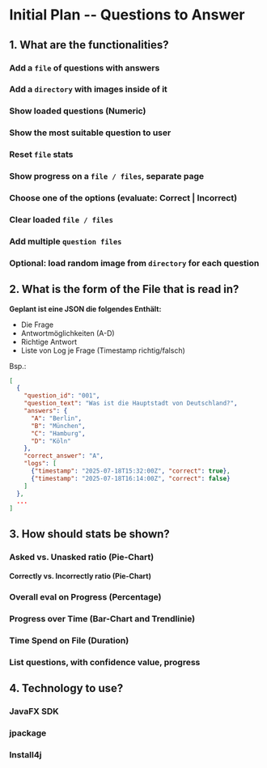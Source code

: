 # Initial Plan -- Questions to Answer
## 1. What are the functionalities?
### Add a `file` of questions with answers
### Add a `directory` with images inside of it
### Show loaded questions (Numeric)
### Show the most suitable question to user
### Reset `file` stats
### Show progress on a `file / files`, separate page
### Choose one of the options (evaluate: Correct | Incorrect)
### Clear loaded `file / files`
### Add multiple `question files`
### Optional: load random image from `directory` for each question
## 2. What is the form of the File that is read in?
**Geplant ist eine JSON die folgendes Enthält:** 
- Die Frage
- Antwortmöglichkeiten (A-D)
- Richtige Antwort
- Liste von Log je Frage (Timestamp richtig/falsch)

Bsp.:
```JSON
[
  {
    "question_id": "001",
    "question_text": "Was ist die Hauptstadt von Deutschland?",
    "answers": {
      "A": "Berlin",
      "B": "München",
      "C": "Hamburg",
      "D": "Köln"
    },
    "correct_answer": "A",
    "logs": [
      {"timestamp": "2025-07-18T15:32:00Z", "correct": true},
      {"timestamp": "2025-07-18T16:14:00Z", "correct": false}
    ]
  },
  ...
]
```
## 3. How should stats be shown?
### Asked vs. Unasked ratio (Pie-Chart)
#### Correctly vs. Incorrectly ratio (Pie-Chart)
### Overall eval on Progress (Percentage)
### Progress over Time (Bar-Chart and Trendlinie)
### Time Spend on File (Duration)
### List questions, with confidence value, progress
## 4. Technology to use?
### JavaFX SDK
### jpackage
### Install4j